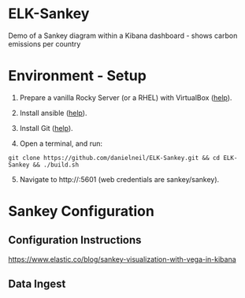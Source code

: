 # ELK-Sankey

Demo of a Sankey diagram within a Kibana dashboard - shows carbon emissions per country 

# Environment - Setup

1. Prepare a vanilla Rocky Server (or a RHEL) with VirtualBox ([help](https://kifarunix.com/install-rocky-linux-8-on-virtualbox/)).

2. Install ansible ([help](https://www.how2shout.com/linux/how-to-install-ansible-on-rocky-linux-8-or-almalinux/)).

3. Install Git ([help](https://tastethelinux.com/2021/08/06/how-to-install-git-on-rocky-linux-8-ec2-aws/)).

4. Open a terminal, and run:
```
git clone https://github.com/danielneil/ELK-Sankey.git && cd ELK-Sankey && ./build.sh
```
5. Navigate to http://<server-ip>:5601 (web credentials are sankey/sankey).

# Sankey Configuration
 
## Configuration Instructions  
https://www.elastic.co/blog/sankey-visualization-with-vega-in-kibana
  
## Data Ingest 
